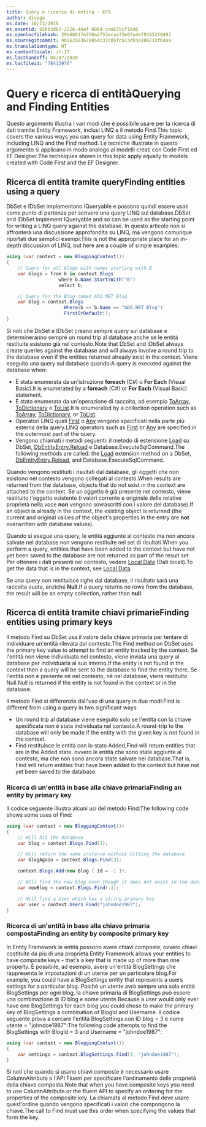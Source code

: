 ```yaml
---
title: Query e ricerca di entità - EF6
author: divega
ms.date: 10/23/2016
ms.assetid: 65bb3db2-2226-44af-8864-caa575cf1b46
ms.openlocfilehash: 29a86817e250a2f53ecaa73e8fa4bf93452f0497
ms.sourcegitcommit: 9b562663679854c37c05fca13d93e180213fb4aa
ms.translationtype: HT
ms.contentlocale: it-IT
ms.lasthandoff: 04/07/2020
ms.locfileid: "78412976"
---
```

# <a name="querying-and-finding-entities"></a><span data-ttu-id="320c7-102">Query e ricerca di entità</span><span class="sxs-lookup"><span data-stu-id="320c7-102">Querying and Finding Entities</span></span>
<span data-ttu-id="320c7-103">Questo argomento illustra i vari modi che è possibile usare per la ricerca di dati tramite Entity Framework, inclusi LINQ e il metodo Find.</span><span class="sxs-lookup"><span data-stu-id="320c7-103">This topic covers the various ways you can query for data using Entity Framework, including LINQ and the Find method.</span></span> <span data-ttu-id="320c7-104">Le tecniche illustrate in questo argomento si applicano in modo analogo ai modelli creati con Code First ed EF Designer.</span><span class="sxs-lookup"><span data-stu-id="320c7-104">The techniques shown in this topic apply equally to models created with Code First and the EF Designer.</span></span>  

## <a name="finding-entities-using-a-query"></a><span data-ttu-id="320c7-105">Ricerca di entità tramite query</span><span class="sxs-lookup"><span data-stu-id="320c7-105">Finding entities using a query</span></span>  

<span data-ttu-id="320c7-106">DbSet e IDbSet implementano IQueryable e possono quindi essere usati come punto di partenza per scrivere una query LINQ sul database.</span><span class="sxs-lookup"><span data-stu-id="320c7-106">DbSet and IDbSet implement IQueryable and so can be used as the starting point for writing a LINQ query against the database.</span></span> <span data-ttu-id="320c7-107">In questo articolo non si affronterà una discussione approfondita su LINQ, ma vengono comunque riportati due semplici esempi:</span><span class="sxs-lookup"><span data-stu-id="320c7-107">This is not the appropriate place for an in-depth discussion of LINQ, but here are a couple of simple examples:</span></span>  

``` csharp
using (var context = new BloggingContext())
{
    // Query for all blogs with names starting with B
    var blogs = from b in context.Blogs
                   where b.Name.StartsWith("B")
                   select b;

    // Query for the Blog named ADO.NET Blog
    var blog = context.Blogs
                    .Where(b => b.Name == "ADO.NET Blog")
                    .FirstOrDefault();
}
```  

<span data-ttu-id="320c7-108">Si noti che DbSet e IDbSet creano sempre query sul database e determineranno sempre un round trip al database anche se le entità restituite esistono già nel contesto.</span><span class="sxs-lookup"><span data-stu-id="320c7-108">Note that DbSet and IDbSet always create queries against the database and will always involve a round trip to the database even if the entities returned already exist in the context.</span></span> <span data-ttu-id="320c7-109">Viene eseguita una query sul database quando:</span><span class="sxs-lookup"><span data-stu-id="320c7-109">A query is executed against the database when:</span></span>  

- <span data-ttu-id="320c7-110">È stata enumerata da un'istruzione **foreach** (C#) o **For Each** (Visual Basic).</span><span class="sxs-lookup"><span data-stu-id="320c7-110">It is enumerated by a **foreach** (C#) or **For Each** (Visual Basic) statement.</span></span>  
- <span data-ttu-id="320c7-111">È stata enumerata da un'operazione di raccolta, ad esempio [ToArray](https://msdn.microsoft.com/library/bb298736), [ToDictionary](https://msdn.microsoft.com/library/system.linq.enumerable.todictionary) o [ToList](https://msdn.microsoft.com/library/bb342261).</span><span class="sxs-lookup"><span data-stu-id="320c7-111">It is enumerated by a collection operation such as [ToArray](https://msdn.microsoft.com/library/bb298736), [ToDictionary](https://msdn.microsoft.com/library/system.linq.enumerable.todictionary), or [ToList](https://msdn.microsoft.com/library/bb342261).</span></span>  
- <span data-ttu-id="320c7-112">Operatori LINQ quali [First](https://msdn.microsoft.com/library/bb291976) o [Any](https://msdn.microsoft.com/library/bb337697) vengono specificati nella parte più esterna della query.</span><span class="sxs-lookup"><span data-stu-id="320c7-112">LINQ operators such as [First](https://msdn.microsoft.com/library/bb291976) or [Any](https://msdn.microsoft.com/library/bb337697) are specified in the outermost part of the query.</span></span>  
- <span data-ttu-id="320c7-113">Vengono chiamati i metodi seguenti: il metodo di estensione [Load](https://msdn.microsoft.com/library/system.data.entity.dbextensions.load) su DbSet, [DbEntityEntry.Reload](https://msdn.microsoft.com/library/system.data.entity.infrastructure.dbentityentry.reload.aspx) e Database.ExecuteSqlCommand.</span><span class="sxs-lookup"><span data-stu-id="320c7-113">The following methods are called: the [Load](https://msdn.microsoft.com/library/system.data.entity.dbextensions.load) extension method on a DbSet, [DbEntityEntry.Reload](https://msdn.microsoft.com/library/system.data.entity.infrastructure.dbentityentry.reload.aspx), and Database.ExecuteSqlCommand.</span></span>  

<span data-ttu-id="320c7-114">Quando vengono restituiti i risultati dal database, gli oggetti che non esistono nel contesto vengono collegati al contesto.</span><span class="sxs-lookup"><span data-stu-id="320c7-114">When results are returned from the database, objects that do not exist in the context are attached to the context.</span></span> <span data-ttu-id="320c7-115">Se un oggetto è già presente nel contesto, viene restituito l'oggetto esistente (i valori corrente e originale delle relative proprietà nella voce **non** vengono sovrascritti con i valore del database).</span><span class="sxs-lookup"><span data-stu-id="320c7-115">If an object is already in the context, the existing object is returned (the current and original values of the object's properties in the entry are **not** overwritten with database values).</span></span>  

<span data-ttu-id="320c7-116">Quando si esegue una query, le entità aggiunte al contesto ma non ancora salvate nel database non vengono restituite nel set di risultati.</span><span class="sxs-lookup"><span data-stu-id="320c7-116">When you perform a query, entities that have been added to the context but have not yet been saved to the database are not returned as part of the result set.</span></span> <span data-ttu-id="320c7-117">Per ottenere i dati presenti nel contesto, vedere [Local Data](~/ef6/querying/local-data.md) (Dati locali).</span><span class="sxs-lookup"><span data-stu-id="320c7-117">To get the data that is in the context, see [Local Data](~/ef6/querying/local-data.md).</span></span>  

<span data-ttu-id="320c7-118">Se una query non restituisce righe dal database, il risultato sarà una raccolta vuota, anziché **Null**.</span><span class="sxs-lookup"><span data-stu-id="320c7-118">If a query returns no rows from the database, the result will be an empty collection, rather than **null**.</span></span>  

## <a name="finding-entities-using-primary-keys"></a><span data-ttu-id="320c7-119">Ricerca di entità tramite chiavi primarie</span><span class="sxs-lookup"><span data-stu-id="320c7-119">Finding entities using primary keys</span></span>  

<span data-ttu-id="320c7-120">Il metodo Find su DbSet usa il valore della chiave primaria per tentare di individuare un'entità rilevata dal contesto.</span><span class="sxs-lookup"><span data-stu-id="320c7-120">The Find method on DbSet uses the primary key value to attempt to find an entity tracked by the context.</span></span> <span data-ttu-id="320c7-121">Se l'entità non viene individuata nel contesto, viene inviata una query al database per individuarla al suo interno.</span><span class="sxs-lookup"><span data-stu-id="320c7-121">If the entity is not found in the context then a query will be sent to the database to find the entity there.</span></span> <span data-ttu-id="320c7-122">Se l'entità non è presente né nel contesto, né nel database, viene restituito Null.</span><span class="sxs-lookup"><span data-stu-id="320c7-122">Null is returned if the entity is not found in the context or in the database.</span></span>  

<span data-ttu-id="320c7-123">Il metodo Find si differenzia dall'uso di una query in due modi:</span><span class="sxs-lookup"><span data-stu-id="320c7-123">Find is different from using a query in two significant ways:</span></span>  

- <span data-ttu-id="320c7-124">Un round trip al database viene eseguito solo se l'entità con la chiave specificata non è stata individuata nel contesto.</span><span class="sxs-lookup"><span data-stu-id="320c7-124">A round-trip to the database will only be made if the entity with the given key is not found in the context.</span></span>  
- <span data-ttu-id="320c7-125">Find restituisce le entità con lo stato Added,</span><span class="sxs-lookup"><span data-stu-id="320c7-125">Find will return entities that are in the Added state.</span></span> <span data-ttu-id="320c7-126">ovvero le entità che sono state aggiunte al contesto, ma che non sono ancora state salvate nel database.</span><span class="sxs-lookup"><span data-stu-id="320c7-126">That is, Find will return entities that have been added to the context but have not yet been saved to the database.</span></span>  
### <a name="finding-an-entity-by-primary-key"></a><span data-ttu-id="320c7-127">Ricerca di un'entità in base alla chiave primaria</span><span class="sxs-lookup"><span data-stu-id="320c7-127">Finding an entity by primary key</span></span>  

<span data-ttu-id="320c7-128">Il codice seguente illustra alcuni usi del metodo Find:</span><span class="sxs-lookup"><span data-stu-id="320c7-128">The following code shows some uses of Find:</span></span>  

``` csharp
using (var context = new BloggingContext())
{
    // Will hit the database
    var blog = context.Blogs.Find(3);

    // Will return the same instance without hitting the database
    var blogAgain = context.Blogs.Find(3);

    context.Blogs.Add(new Blog { Id = -1 });

    // Will find the new blog even though it does not exist in the database
    var newBlog = context.Blogs.Find(-1);

    // Will find a User which has a string primary key
    var user = context.Users.Find("johndoe1987");
}
```  

### <a name="finding-an-entity-by-composite-primary-key"></a><span data-ttu-id="320c7-129">Ricerca di un'entità in base alla chiave primaria composta</span><span class="sxs-lookup"><span data-stu-id="320c7-129">Finding an entity by composite primary key</span></span>  

<span data-ttu-id="320c7-130">In Entity Framework le entità possono avere chiavi composte, ovvero chiavi costituite da più di una proprietà.</span><span class="sxs-lookup"><span data-stu-id="320c7-130">Entity Framework allows your entities to have composite keys - that's a key that is made up of more than one property.</span></span> <span data-ttu-id="320c7-131">È possibile, ad esempio, avere un'entità BlogSettings che rappresenta le impostazioni di un utente per un particolare blog.</span><span class="sxs-lookup"><span data-stu-id="320c7-131">For example, you could have a BlogSettings entity that represents a users settings for a particular blog.</span></span> <span data-ttu-id="320c7-132">Poiché un utente avrà sempre una sola entità BlogSettings per ogni blog, la chiave primaria di BlogSettings può essere una combinazione di ID blog e nome utente.</span><span class="sxs-lookup"><span data-stu-id="320c7-132">Because a user would only ever have one BlogSettings for each blog you could chose to make the primary key of BlogSettings a combination of BlogId and Username.</span></span> <span data-ttu-id="320c7-133">Il codice seguente prova a cercare l'entità BlogSettings con ID blog = 3 e nome utente = "johndoe1987":</span><span class="sxs-lookup"><span data-stu-id="320c7-133">The following code attempts to find the BlogSettings with BlogId = 3 and Username = "johndoe1987":</span></span>  

``` csharp  
using (var context = new BloggingContext())
{
    var settings = context.BlogSettings.Find(3, "johndoe1987");
}
```  

<span data-ttu-id="320c7-134">Si noti che quando si usano chiavi composte è necessario usare ColumnAttribute o l'API Fluent per specificare l'ordinamento delle proprietà della chiave composta.</span><span class="sxs-lookup"><span data-stu-id="320c7-134">Note that when you have composite keys you need to use ColumnAttribute or the fluent API to specify an ordering for the properties of the composite key.</span></span> <span data-ttu-id="320c7-135">La chiamata al metodo Find deve usare quest'ordine quando vengono specificati i valori che compongono la chiave.</span><span class="sxs-lookup"><span data-stu-id="320c7-135">The call to Find must use this order when specifying the values that form the key.</span></span>  
